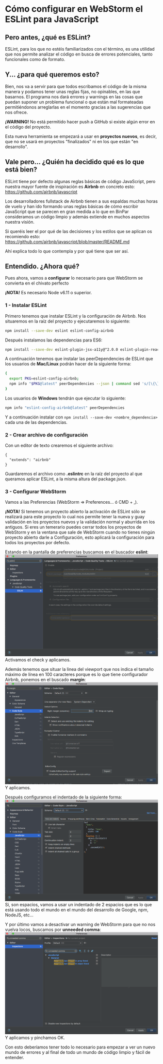 # Cómo configurar en WebStorm el ESLint para JavaScript

## Pero antes, ¿qué es ESLint?
ESLint, para los que no estéis familiarizados con el término, es una utilidad que nos permite analizar
el código en busca de errores potenciales, tanto funcionales como de formato.

## Y... ¿para qué queremos esto?
Bien, nos va a servir para que todos escribamos el código de la misma manera y podamos tener unas
reglas fijas, no opinables, en las que basarnos. El programa nos dará errores y warnings en las
cosas que puedan suponer un problema funcional o que están mal formateadas permitiéndonos arreglarlas
en el momento gracias a las sugerencias que nos ofrece.

**¡WARNING!**
No está permitido hacer push a GitHub si existe algún error en el código del proyecto.

Esta nueva herramienta se empezará a usar en **proyectos nuevos**, es decir, que no se usará en proyectos
"finalizados" ni en los que están "en desarrollo".

## Vale pero... ¿Quién ha decidido qué es lo que está bien?
ESLint tiene por defecto algunas reglas básicas de código JavaScript, pero nuestra mayor fuente de
inspiración es **Airbnb** en concreto esto: https://github.com/airbnb/javascript

Los desarrolladores fullstack de Airbnb tienen a sus espaldas muchas horas de vuelo y han ido formando
unas reglas básicas de cómo escribir JavaScript que se parecen en gran medida a lo que en BinPar
consideramos un código limpio y además extiende en muchos aspectos nuestra visión.

Si queréis leer el por qué de las decisiones y los estilos que se aplican os recomiendo esto:  
https://github.com/airbnb/javascript/blob/master/README.md

Ahí explica todo lo que contempla y por qué tiene que ser así.

## Entendido. ¿Ahora qué?
Pues ahora, vamos a **configurar** lo necesario para que WebStorm se convierta en el chivato perfecto

**¡NOTA!** Es necesario Node v6.11 o superior.

### 1 - Instalar ESLint
Primero tenemos que instalar ESLint y la configuración de Airbnb. Nos situaremos en la raíz del proyecto
y ejecutaremos lo siguiente:
```bash
npm install --save-dev eslint eslint-config-airbnb
```
Después instalamos las dependencias para ES6:
```bash
npm install --save-dev eslint-plugin-jsx-a11y@^2.0.0 eslint-plugin-react eslint-plugin-import babel-eslint
```

A continuación tenemos que instalar las peerDependencies de ESLint que los usuarios de **Mac/Linux** podrán
hacer de la siguiente forma:
```bash
(
  export PKG=eslint-config-airbnb;
  npm info "$PKG@latest" peerDependencies --json | command sed 's/[\{\},]//g ; s/: /@/g' | xargs npm install --save-dev "$PKG@latest"
)
```
Los usuarios de **Windows** tendrán que ejecutar lo siguiente:
```bash
npm info "eslint-config-airbnb@latest" peerDependencies
```
Y a continuación instalar con `npm install --save-dev <nombre_dependencia>` cada una de las dependencias.

### 2 - Crear archivo de configuración
Con un editor de texto crearemos el siguiente archivo:
```
{
  "extends": "airbnb"
}
```
Guardaremos el archivo como **.eslintrc** en la raíz del proyecto al que queramos aplicar ESLint, a la misma altura del package.json.

### 3 - Configurar WebStorm
Vamos a las Preferencias (WebStorm => Preferences... ó CMD + ,).

**¡NOTA!** Si tenemos un proyecto abierto la activación de ESLint sólo se realizará para este proyecto
lo cual nos permite tener la nueva y guay validación en los proyectos nuevos y la validación
normal y aburrida en los antiguos. Si eres un temerario puedes cerrar todos los proyectos de WebStorm
y en la ventana que sale de WebStorm cuando no tienes ningún proyecto abierto darle a Configuración, 
esto aplicará la configuración para todos los proyectos por defecto.
 
Estando en la pantalla de preferencias buscamos en el buscador **eslint**:
![eslint config](https://github.com/BinPar/BinPar/blob/master/resources/eslint.png)
Activamos el check y aplicamos.

Además tenemos que situar la linea del viewport que nos indica el tamaño máximo de línea en 100
caracteres porque es lo que tiene configurador Airbnb, ponemos en el buscado **margin**:
![marginLineViewport](https://github.com/BinPar/BinPar/blob/master/resources/marginLineViewport.png)
Y aplicamos.

Después configuramos el indentado de la siguiente forma:
![indentConfig](https://github.com/BinPar/BinPar/blob/master/resources/indentConfig.png)
Si, son espacios, vamos a usar un indentado de 2 espacios que es lo que está usando todo el mundo en
el mundo del desarrollo de Google, npm, NodeJS, etc...

Y por último vamos a desactivar un warning de WebStorm para que no nos vuelva locos, buscamos por 
**unneeded comma**:
![unneededComma](https://github.com/BinPar/BinPar/blob/master/resources/unneededComma.png)
Y aplicamos y pinchamos OK.

Con esto deberíamos tener todo lo necesario para empezar a ver un nuevo mundo de errores y al final
de todo un mundo de código limpio y fácil de entender.